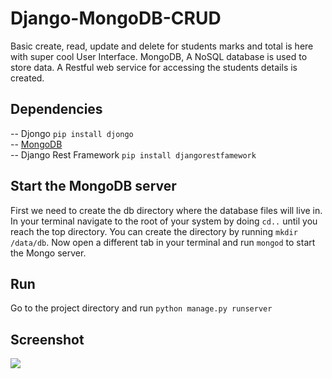 # Django-MongoDB-CRUD

Basic create, read, update and delete for students marks and total is here with super cool User Interface. MongoDB, A NoSQL database is used to store data.
A Restful web service for accessing the students details is created.

## Dependencies
-- Djongo `pip install djongo`  
-- [MongoDB](https://fastdl.mongodb.org/windows/mongodb-windows-x86_64-4.4.2-signed.msi)  
-- Django Rest Framework `pip install djangorestfamework`  

## Start the MongoDB server
First we need to create the db directory where the database files will live in. In your terminal navigate to the root of your system by doing `cd..` until you reach the top directory. You can create the directory by running `mkdir /data/db`. Now open a different tab in your terminal and run `mongod` to start the Mongo server.

## Run
Go to the project directory and run `python manage.py runserver`

## Screenshot
![](https://github.com/rishi772001/django-mongodb-crud/blob/main/screenshots/Capture.PNG)

